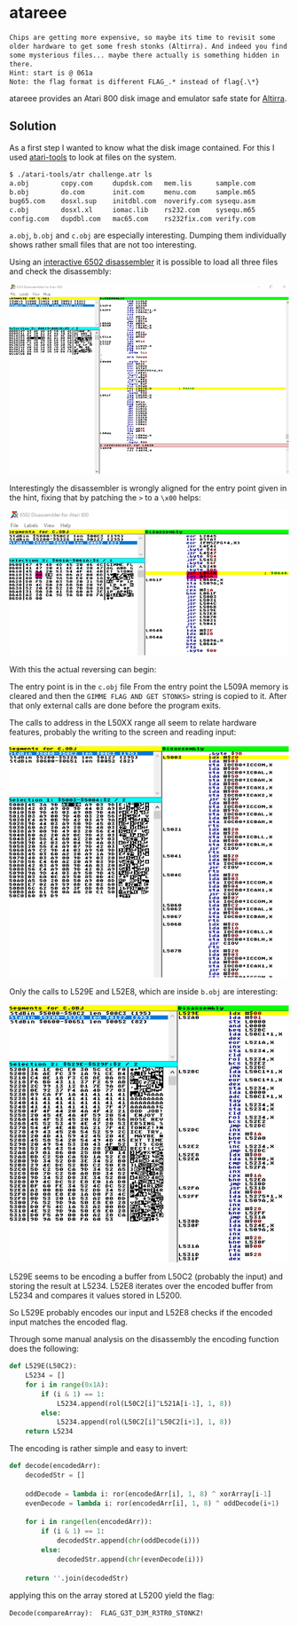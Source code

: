 # atareee

    Chips are getting more expensive, so maybe its time to revisit some older hardware to get some fresh stonks (Altirra). And indeed you find some mysterious files... maybe there actually is something hidden in there.
    Hint: start is @ 061a
    Note: the flag format is different FLAG_.* instead of flag{.\*}
    

atareee provides an Atari 800 disk image and emulator safe state for [Altirra](https://www.virtualdub.org/altirra.html).

## Solution

As a first step I wanted to know what the disk image contained. For this I used [atari-tools](https://github.com/jhallen/atari-tools) to look at files on the system.

```
$ ./atari-tools/atr challenge.atr ls
a.obj        copy.com     dupdsk.com   mem.lis      sample.com
b.obj        do.com       init.com     menu.com     sample.m65
bug65.com    dosxl.sup    initdbl.com  noverify.com sysequ.asm
c.obj        dosxl.xl     iomac.lib    rs232.com    sysequ.m65
config.com   dupdbl.com   mac65.com    rs232fix.com verify.com
```

`a.obj`, `b.obj` and `c.obj` are especially interesting.
Dumping them individually shows rather small files that are not too interesting.

Using an [interactive 6502 disassembler](https://www.atarimax.com/dis6502/) it is possible to load all three files and check the disassembly:

![](img/dis6502.png)

Interestingly the disassembler is wrongly aligned for the entry point given in the hint, fixing that by patching the `>` to a `\x00` helps:

![](img/dis6502-fix.png)

With this the actual reversing can begin:

The entry point is in the `c.obj` file
From the entry point the L509A memory is cleared and then the `GIMME FLAG AND GET STONKS>` string is copied to it.
After that only external calls are done before the program exits.

The calls to address in the L50XX range all seem to relate hardware features, probably the writing to the screen and reading input:

![](img/aobj.png)

Only the calls to L529E and L52E8, which are inside `b.obj` are interesting:

![](img/bobj.png)

L529E seems to be encoding a buffer from L50C2 (probably the input) and storing the result at L5234.
L52E8 iterates over the encoded buffer from L5234 and compares it values stored in L5200.

So L529E probably encodes our input and L52E8 checks if the encoded input matches the encoded flag.

Through some manual analysis on the disassembly the encoding function does the following:

```python
def L529E(L50C2):
    L5234 = []
    for i in range(0x1A):
        if (i & 1) == 1:
            L5234.append(rol(L50C2[i]^L521A[i-1], 1, 8))
        else:
            L5234.append(rol(L50C2[i]^L50C2[i+1], 1, 8))
    return L5234
```

The encoding is rather simple and easy to invert:

```python
def decode(encodedArr):
    decodedStr = []
    
    oddDecode = lambda i: ror(encodedArr[i], 1, 8) ^ xorArray[i-1]
    evenDecode = lambda i: ror(encodedArr[i], 1, 8) ^ oddDecode(i+1)
    
    for i in range(len(encodedArr)):
        if (i & 1) == 1:
            decodedStr.append(chr(oddDecode(i)))
        else:
            decodedStr.append(chr(evenDecode(i)))
            
    return ''.join(decodedStr)
```

applying this on the array stored at L5200 yield the flag:

`Decode(compareArray):  FLAG_G3T_D3M_R3TR0_ST0NKZ!`